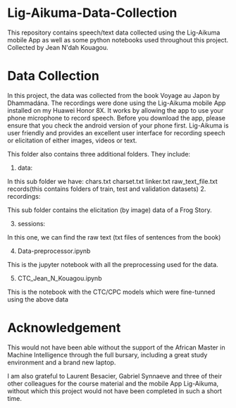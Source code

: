 # Lig-Aikuma-Data-Collection
This repository contains speech/text data collected using the Lig-Aikuma mobile App as well as some python notebooks 
used throughout this project. Collected by Jean N'dah Kouagou.
# Data Collection
In this project, the data was collected from the book Voyage au Japon by Dhammadána. The recordings were done using the Lig-Aikuma mobile App installed on my Huawei Honor 8X. It works by allowing the app to use your phone microphone to record speech. Before you download the app, please ensure that you check the android version of your phone first. Lig-Aikuma is user friendly and provides an excellent user interface for recording speech or elicitation of either images, videos or text.

This folder also contains three additional folders. They include:
1. data:

In this sub folder we have:
    chars.txt
    charset.txt
    linker.txt
    raw_text_file.txt
    records(this contains folders of train, test and validation datasets)
2. recordings:

This sub folder contains the elicitation (by image) data of a Frog Story.

3. sessions:

In this one, we can find the raw text (txt files of sentences from the book)

4. Data-preprocessor.ipynb

This is the jupyter notebook with all the preprocessing used for the data.

5. CTC_Jean_N_Kouagou.ipynb

This is the notebook with the CTC/CPC models which were fine-tunned using the above data


# Acknowledgement

This would not have been able without the support of the African Master in Machine Intelligence through the full bursary, including a great study environment and a brand new laptop.

I am also grateful to Laurent Besacier, Gabriel Synnaeve and three of their other colleagues for the course material and the mobile App Lig-Aikuma, without which this project would not have been completed in such a short time.


